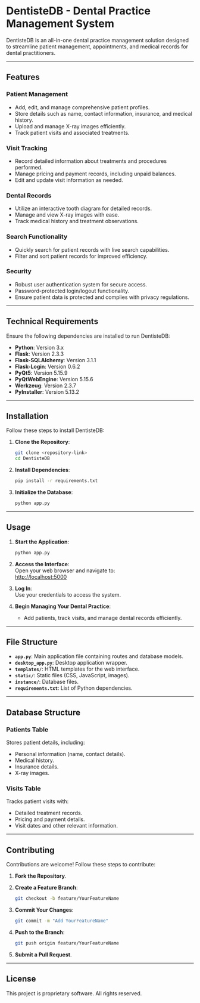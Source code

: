 # **DentisteDB - Dental Practice Management System**  
DentisteDB is an all-in-one dental practice management solution designed to streamline patient management, appointments, and medical records for dental practitioners.  

---

## **Features**  

### **Patient Management**  
- Add, edit, and manage comprehensive patient profiles.  
- Store details such as name, contact information, insurance, and medical history.  
- Upload and manage X-ray images efficiently.  
- Track patient visits and associated treatments.  

### **Visit Tracking**  
- Record detailed information about treatments and procedures performed.  
- Manage pricing and payment records, including unpaid balances.  
- Edit and update visit information as needed.  

### **Dental Records**  
- Utilize an interactive tooth diagram for detailed records.  
- Manage and view X-ray images with ease.  
- Track medical history and treatment observations.  

### **Search Functionality**  
- Quickly search for patient records with live search capabilities.  
- Filter and sort patient records for improved efficiency.  

### **Security**  
- Robust user authentication system for secure access.  
- Password-protected login/logout functionality.  
- Ensure patient data is protected and complies with privacy regulations.  

---

## **Technical Requirements**  

Ensure the following dependencies are installed to run DentisteDB:  

- **Python**: Version 3.x  
- **Flask**: Version 2.3.3  
- **Flask-SQLAlchemy**: Version 3.1.1  
- **Flask-Login**: Version 0.6.2  
- **PyQt5**: Version 5.15.9  
- **PyQtWebEngine**: Version 5.15.6  
- **Werkzeug**: Version 2.3.7  
- **PyInstaller**: Version 5.13.2  

---

## **Installation**  

Follow these steps to install DentisteDB:  

1. **Clone the Repository**:  
   ```bash  
   git clone <repository-link>  
   cd DentisteDB  
   ```  

2. **Install Dependencies**:  
   ```bash  
   pip install -r requirements.txt  
   ```  

3. **Initialize the Database**:  
   ```bash  
   python app.py  
   ```  

---

## **Usage**  

1. **Start the Application**:  
   ```bash  
   python app.py  
   ```  

2. **Access the Interface**:  
   Open your web browser and navigate to:  
   [http://localhost:5000](http://localhost:5000)  

3. **Log In**:  
   Use your credentials to access the system.  

4. **Begin Managing Your Dental Practice**:  
   - Add patients, track visits, and manage dental records efficiently.  

---

## **File Structure**  

- **`app.py`**: Main application file containing routes and database models.  
- **`desktop_app.py`**: Desktop application wrapper.  
- **`templates/`**: HTML templates for the web interface.  
- **`static/`**: Static files (CSS, JavaScript, images).  
- **`instance/`**: Database files.  
- **`requirements.txt`**: List of Python dependencies.  

---

## **Database Structure**  

### **Patients Table**  
Stores patient details, including:  
- Personal information (name, contact details).  
- Medical history.  
- Insurance details.  
- X-ray images.  

### **Visits Table**  
Tracks patient visits with:  
- Detailed treatment records.  
- Pricing and payment details.  
- Visit dates and other relevant information.  

---

## **Contributing**  

Contributions are welcome! Follow these steps to contribute:  

1. **Fork the Repository**.  
2. **Create a Feature Branch**:  
   ```bash  
   git checkout -b feature/YourFeatureName  
   ```  

3. **Commit Your Changes**:  
   ```bash  
   git commit -m "Add YourFeatureName"  
   ```  

4. **Push to the Branch**:  
   ```bash  
   git push origin feature/YourFeatureName  
   ```  

5. **Submit a Pull Request**.  

---

## **License**  

This project is proprietary software. All rights reserved.  
